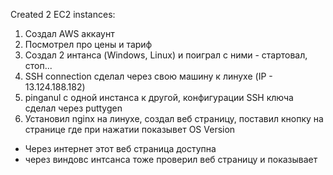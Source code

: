 Created 2 EC2 instances:

1. Создал AWS аккаунт
2. Посмотрел про цены и тариф
3. Создал 2 интанса (Windows, Linux) и поиграл с ними - стартовал, стоп...
4. SSH connection сделал через свою машину к линухе (IP - 13.124.188.182)
5. pinganul с одной инстанса к другой,  конфигурации SSH ключа сделал через puttygen
6. Установил nginx на линухе, создал веб страницу, поставил кнопку на странице где при нажатии показывет OS Version
  - Через интернет этот веб страница доступна
  - через виндовс интсанса тоже проверил веб страницу и показывает
